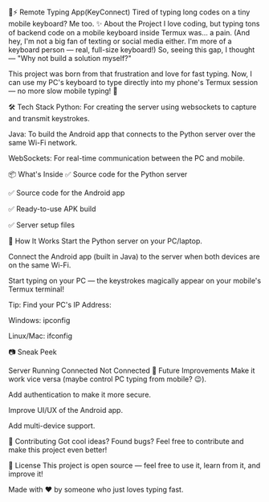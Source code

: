 📱⚡ Remote Typing App(KeyConnect)
Tired of typing long codes on a tiny mobile keyboard? Me too.
✨ About the Project
I love coding, but typing tons of backend code on a mobile keyboard inside Termux was... a pain.
(And hey, I'm not a big fan of texting or social media either. I'm more of a keyboard person — real, full-size keyboard!)
So, seeing this gap, I thought — "Why not build a solution myself?"

This project was born from that frustration and love for fast typing.
Now, I can use my PC's keyboard to type directly into my phone's Termux session — no more slow mobile typing! 🚀

🛠️ Tech Stack
Python: For creating the server using websockets to capture and transmit keystrokes.

Java: To build the Android app that connects to the Python server over the same Wi-Fi network.

WebSockets: For real-time communication between the PC and mobile.

📦 What's Inside
✅ Source code for the Python server

✅ Source code for the Android app

✅ Ready-to-use APK build

✅ Server setup files

🚀 How It Works
Start the Python server on your PC/laptop.

Connect the Android app (built in Java) to the server when both devices are on the same Wi-Fi.

Start typing on your PC — the keystrokes magically appear on your mobile's Termux terminal!

Tip:
Find your PC's IP Address:

Windows: ipconfig

Linux/Mac: ifconfig

📷 Sneak Peek

Server Running	Connected	Not Connected
🚧 Future Improvements
Make it work vice versa (maybe control PC typing from mobile? 😉).

Add authentication to make it more secure.

Improve UI/UX of the Android app.

Add multi-device support.

🤝 Contributing
Got cool ideas? Found bugs? Feel free to contribute and make this project even better!

📜 License
This project is open source — feel free to use it, learn from it, and improve it!

Made with ❤️ by someone who just loves typing fast.


